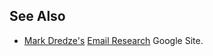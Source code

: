 ## See Also

- [Mark Dredze's](http://www.cs.jhu.edu/~mdredze/) [Email
  Research](https://sites.google.com/site/emailresearchorg/Home) Google
  Site.